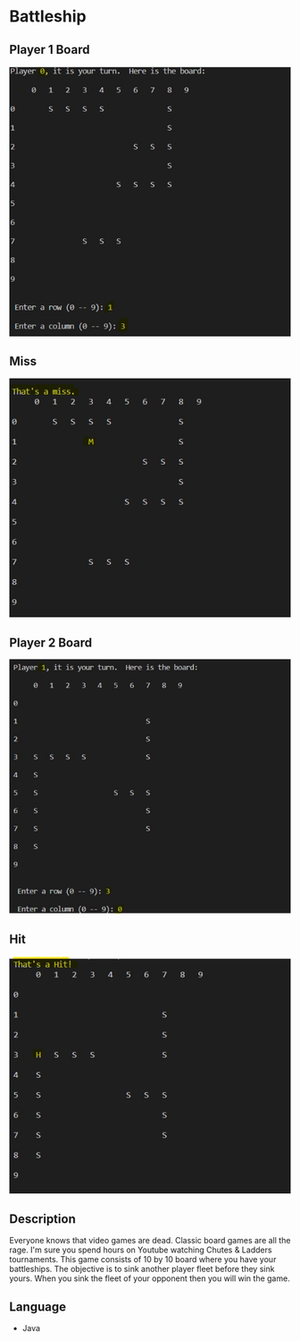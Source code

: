# Battleship

## Player 1 Board

![Player1](img/Player0.jpg)

## Miss

![Player1miss](img/Player0miss.jpg)

## Player 2 Board

![Player2](img/Player1.jpg)

## Hit

![Player2Hit](img/Player1hit.jpg)

## Description

Everyone knows that video games are dead. Classic board games are all the rage. I'm sure you
spend hours on Youtube watching Chutes & Ladders tournaments. This game consists of 10 by 10 board where you have your battleships. The objective is to sink another player fleet before they sink yours. When you sink the fleet of your opponent then you will win the game.

## Language

- Java
